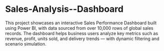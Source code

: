 # Sales-Analysis--Dashboard
This project showcases an interactive Sales Performance Dashboard built using Power BI, with data sourced from over 10,000 rows of global sales records. The dashboard helps business users analyze key metrics such as revenue, profit, units sold, and delivery trends — with dynamic filtering and scenario simulation.
